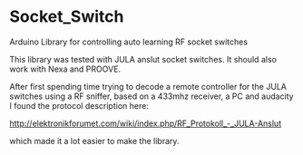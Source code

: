 # Socket_Switch
Arduino Library for controlling auto learning RF socket switches

This library was tested with JULA anslut socket switches. It should also work with Nexa and PROOVE.

After first spending time trying to decode a remote controller for the JULA switches using a RF sniffer, based on a 433mhz receiver, a PC and audacity I found the protocol description here: 

http://elektronikforumet.com/wiki/index.php/RF_Protokoll_-_JULA-Anslut 

which made it a lot easier to make the library.
